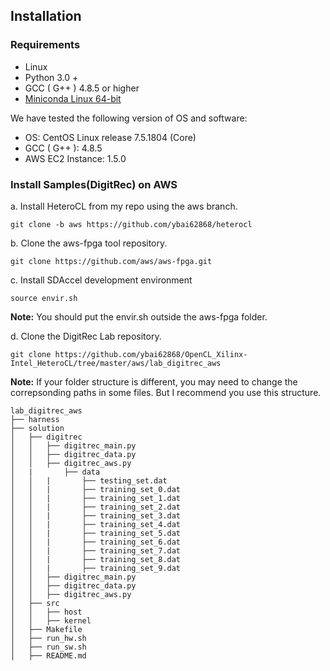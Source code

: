 ## Installation

### Requirements

- Linux 
- Python 3.0 + 
- GCC ( G++ ) 4.8.5 or higher
- [Miniconda Linux 64-bit](https://repo.anaconda.com/miniconda/Miniconda3-latest-Linux-x86_64.sh)

We have tested the following version of OS and software:

- OS:  CentOS Linux release 7.5.1804 (Core)
- GCC ( G++ ): 4.8.5
- AWS EC2 Instance: 1.5.0

### Install Samples(DigitRec) on AWS

a. Install HeteroCL from my repo using the aws branch.

```shell
git clone -b aws https://github.com/ybai62868/heterocl
```

b. Clone the aws-fpga tool repository.

```shell
git clone https://github.com/aws/aws-fpga.git 
```

c. Install SDAccel development environment 

```shell
source envir.sh
```

**Note:** You should put the envir.sh outside the aws-fpga folder.

d. Clone the DigitRec Lab repository.

```shell
git clone https://github.com/ybai62868/OpenCL_Xilinx-Intel_HeteroCL/tree/master/aws/lab_digitrec_aws
```

**Note:** If your folder structure is different, you may need to change the correpsonding paths in some files. But I recommend you use this structure.

```
lab_digitrec_aws
├── harness
├── solution
│   ├── digitrec
│   │   ├── digitrec_main.py
│   │   ├── digitrec_data.py
│   │   ├── digitrec_aws.py
│   |		├── data
│   │   |		├── testing_set.dat
│   │   |		├── training_set_0.dat
│   │   |		├── training_set_1.dat
│   │   |		├── training_set_2.dat
│   │   |		├── training_set_3.dat
│   │   |		├── training_set_4.dat
│   │   |		├── training_set_5.dat
│   │   |		├── training_set_6.dat
│   │   |		├── training_set_7.dat
│   │   |		├── training_set_8.dat
│   │   |		├── training_set_9.dat
│   │   ├── digitrec_main.py
│   │   ├── digitrec_data.py
│   │   ├── digitrec_aws.py
│   ├── src
│   │   ├── host
│   │   ├── kernel
│   ├── Makefile
│   ├── run_hw.sh
│   ├── run_sw.sh
│   ├── README.md
```





